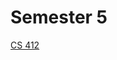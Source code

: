 # Semester 5

[CS 412](Semester%205%20a3819f47d16a49819abbd0d8d1ff7435/CS%20412%20146945ea70034bb38d526ad20c62992d.md)